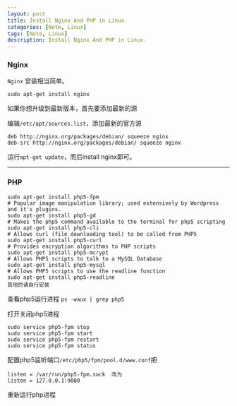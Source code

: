 ```yaml
---
layout: post
title: Install Nginx And PHP in Linux.
categories: [Note, Linux]
tags: [Note, Linux]
description: Install Nginx And PHP in Linux.
---
```


### Nginx

`Nginx` 安装相当简单。

    sudo apt-get install nginx

如果你想升级到最新版本，首先要添加最新的源

编辑`/etc/apt/sources.list`，添加最新的官方源

    deb http://nginx.org/packages/debian/ squeeze nginx
    deb-src http://nginx.org/packages/debian/ squeeze nginx

运行`apt-get update`，而后install nginx即可。

---

### PHP

    sudo apt-get install php5-fpm
    # Popular image manipulation library; used extensively by Wordpress and it's plugins.
    sudo apt-get install php5-gd
    # Makes the php5 command available to the terminal for php5 scripting
    sudo apt-get install php5-cli
    # Allows curl (file downloading tool) to be called from PHP5
    sudo apt-get install php5-curl
    # Provides encryption algorithms to PHP scripts
    sudo apt-get install php5-mcrypt
    # Allows PHP5 scripts to talk to a MySQL Database
    sudo apt-get install php5-mysql
    # Allows PHP5 scripts to use the readline function
    sudo apt-get install php5-readline
    其他的请自行安装

查看php5运行进程 `ps -waux | grep php5`

打开关闭php5进程

    sudo service php5-fpm stop
    sudo service php5-fpm start
    sudo service php5-fpm restart
    sudo service php5-fpm status

配置php5监听端口`/etc/php5/fpm/pool.d/www.conf`把

    listen = /var/run/php5-fpm.sock  改为
    listen = 127.0.0.1:9000

重新运行php进程